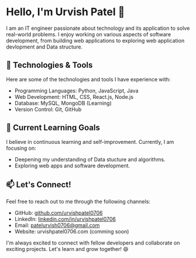 # Hello, I'm Urvish Patel 👋

I am an IT engineer passionate about technology and its application to solve real-world problems. I enjoy working on various aspects of software development, from building web applications to exploring web application devlopment and Data structure.

## 🔧 Technologies & Tools

Here are some of the technologies and tools I have experience with:

- Programming Languages: Python, JavaScript, Java
- Web Development: HTML, CSS, React.js, Node.js
- Database: MySQL, MongoDB (Learning)
- Version Control: Git, GitHub

## 🌱 Current Learning Goals

I believe in continuous learning and self-improvement. Currently, I am focusing on:

- Deepening my understanding of Data stucture and algorithms.
- Exploring web apps and software development.


## 📫 Let's Connect!

Feel free to reach out to me through the following channels:

- GitHub: [github.com/urvishpatel0706](https://github.com/urvishpatel0706)
- LinkedIn: [linkedin.com/in/urvishpatel0706](https://www.linkedin.com/in/urvishpatel0706)
- Email: patelurvish0706@gmail.com
- Website: urvishpatel0706.com (comming soon)

I'm always excited to connect with fellow developers and collaborate on exciting projects. Let's learn and grow together! 😄
